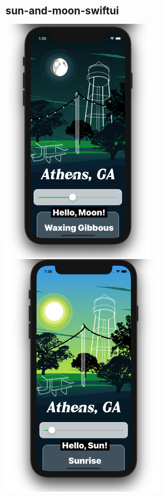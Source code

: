 # sun-and-moon-swiftui

![moon](https://github.com/ariesaviles/sun-and-moon-swiftui/blob/main/moon.png)
![sun](https://github.com/ariesaviles/sun-and-moon-swiftui/blob/main/sunrise.png)
